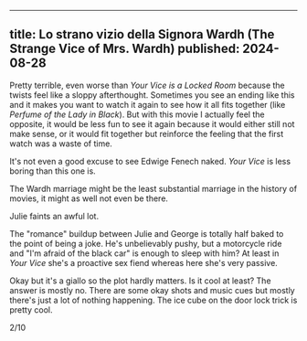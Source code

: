 ----
title: Lo strano vizio della Signora Wardh (The Strange Vice of Mrs. Wardh)
published: 2024-08-28
----

Pretty terrible, even worse than _Your Vice is a Locked Room_ because the twists feel like a sloppy afterthought. Sometimes you see an ending like this and it makes you want to watch it again to see how it all fits together (like _Perfume of the Lady in Black_). But with this movie I actually feel the opposite, it would be less fun to see it again because it would either still not make sense, or it would fit together but reinforce the feeling that the first watch was a waste of time.

It's not even a good excuse to see Edwige Fenech naked. _Your Vice_ is less boring than this one is.

The Wardh marriage might be the least substantial marriage in the history of movies, it might as well not even be there.

Julie faints an awful lot.

The "romance" buildup between Julie and George is totally half baked to the point of being a joke. He's unbelievably pushy, but a motorcycle ride and "I'm afraid of the black car" is enough to sleep with him? At least in _Your Vice_ she's a proactive sex fiend whereas here she's very passive.

Okay but it's a giallo so the plot hardly matters. Is it cool at least? The answer is mostly no. There are some okay shots and music cues but mostly there's just a lot of nothing happening. The ice cube on the door lock trick is pretty cool.

2/10
